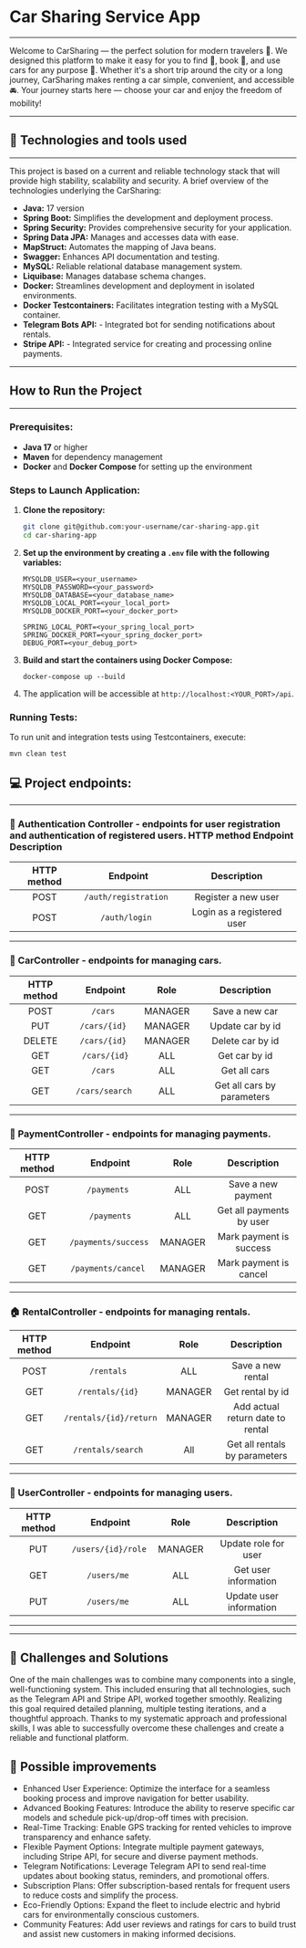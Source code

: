 # Car Sharing Service App
___
Welcome to CarSharing — the perfect solution for modern travelers 🚗.
We designed this platform to make it easy for you to find 🚦, book 📅, and use cars for any purpose 🚙.
Whether it's a short trip around the city or a long journey, CarSharing makes renting a car simple, convenient, and accessible 🚘.
Your journey starts here — choose your car and enjoy the freedom of mobility!
___

## 🔧 Technologies and tools used
___
This project is based on a current and reliable technology 
stack that will provide high stability, scalability and security. 
A brief overview of the technologies underlying the CarSharing:

- **Java:** 17 version
- **Spring Boot:** Simplifies the development and deployment process.
- **Spring Security:** Provides comprehensive security for your application.
- **Spring Data JPA:** Manages and accesses data with ease.
- **MapStruct:** Automates the mapping of Java beans.
- **Swagger:** Enhances API documentation and testing.
- **MySQL:** Reliable relational database management system.
- **Liquibase:** Manages database schema changes.
- **Docker:** Streamlines development and deployment in isolated environments.
- **Docker Testcontainers:** Facilitates integration testing with a MySQL container.
- **Telegram Bots API:** - Integrated bot for sending notifications about rentals.
- **Stripe API:** - Integrated service for creating and processing online payments.
___
## How to Run the Project
___
### Prerequisites:
- **Java 17** or higher
- **Maven** for dependency management
- **Docker** and **Docker Compose** for setting up the environment

### Steps to Launch Application:

1. **Clone the repository:**
   ```bash
   git clone git@github.com:your-username/car-sharing-app.git
   cd car-sharing-app

2. **Set up the environment by creating a ```.env``` file with the following variables:**
   ```
   MYSQLDB_USER=<your_username>
   MYSQLDB_PASSWORD=<your_password>
   MYSQLDB_DATABASE=<your_database_name>
   MYSQLDB_LOCAL_PORT=<your_local_port>
   MYSQLDB_DOCKER_PORT=<your_docker_port>
   
   SPRING_LOCAL_PORT=<your_spring_local_port>
   SPRING_DOCKER_PORT=<your_spring_docker_port>
   DEBUG_PORT=<your_debug_port>

3. **Build and start the containers using Docker Compose:**
    ```
    docker-compose up --build
   ```
4. The application will be accessible at ```http://localhost:<YOUR_PORT>/api```.

### Running Tests:
To run unit and integration tests using Testcontainers, execute:
   ```
   mvn clean test
   ```
## 💻 Project endpoints:
___
### 🔑 Authentication Controller - endpoints for user registration and authentication of registered users. HTTP method Endpoint Description

| HTTP method |       Endpoint        |           Description           |
|:-----------:|:---------------------:|:-------------------------------:|
|    POST     | `/auth/registration ` |       Register a new user       |
|    POST     |    `/auth/login `     |   Login as a registered user    |

---
### 🚗 CarController - endpoints for managing cars.
| HTTP method |    Endpoint     |  Role   |        Description         |
|:-----------:|:---------------:|:-------:|:--------------------------:|
|    POST     |    `/cars `     | MANAGER |       Save a new car       |
|     PUT     |  `/cars/{id} `  | MANAGER |      Update car by id      |
|   DELETE    |  `/cars/{id} `  | MANAGER |      Delete car by id      |
|     GET     |  `/cars/{id}`   |   ALL   |       Get car by id        |
|     GET     |    `/cars `     |   ALL   |        Get all cars        |
|     GET     | `/cars/search ` |   ALL   | Get all cars by parameters |

---
### 🧾 PaymentController - endpoints for managing payments.
| HTTP method |       Endpoint       |  Role   |        Description         |
|:-----------:|:--------------------:|:-------:|:--------------------------:|
|    POST     |     `/payments `     |   ALL   |     Save a new payment     |
|     GET     |     `/payments`      |   ALL   |  Get all payments by user  |
|     GET     | `/payments/success ` | MANAGER |  Mark payment is success   |
|     GET     | `/payments/cancel `  | MANAGER |   Mark payment is cancel   |

---
### 🏠 RentalController - endpoints for managing rentals.
| HTTP method |        Endpoint        |  Role   |           Description            |
|:-----------:|:----------------------:|:-------:|:--------------------------------:|
|    POST     |      `/rentals `       |   ALL   |        Save a new rental         |
|     GET     |    `/rentals/{id} `    | MANAGER |         Get rental by id         |
|     GET     | `/rentals/{id}/return` | MANAGER | Add actual return date to rental |
|     GET     |   `/rentals/search `   |   All   |  Get all rentals by parameters   |

---
### 👤 UserController - endpoints for managing users.
| HTTP method |      Endpoint       |  Role   |        Description         |
|:-----------:|:-------------------:|:-------:|:--------------------------:|
|     PUT     | `/users/{id}/role ` | MANAGER |    Update role for user    |
|     GET     |    `/users/me `     |   ALL   |    Get user information    |
|     PUT     |    `/users/me `     |   ALL   |  Update user information   |
___

___
## 🌟 Challenges and Solutions

One of the main challenges was to combine many components into a single, 
well-functioning system. This included ensuring that all technologies, 
such as the Telegram API and Stripe API, worked together smoothly. 
Realizing this goal required detailed planning, multiple testing iterations,
and a thoughtful approach. Thanks to my systematic approach and professional 
skills, I was able to successfully overcome these challenges and create 
a reliable and functional platform.

## 🌟 Possible improvements

- Enhanced User Experience: Optimize the interface for a seamless booking 
process and improve navigation for better usability.
- Advanced Booking Features: Introduce the ability to reserve specific car 
models and schedule pick-up/drop-off times with precision.
- Real-Time Tracking: Enable GPS tracking for rented vehicles to improve 
transparency and enhance safety.
- Flexible Payment Options: Integrate multiple payment gateways, including
Stripe API, for secure and diverse payment methods.
- Telegram Notifications: Leverage Telegram API to send real-time updates 
about booking status, reminders, and promotional offers.
- Subscription Plans: Offer subscription-based rentals for frequent 
users to reduce costs and simplify the process.
- Eco-Friendly Options: Expand the fleet to include electric and hybrid 
cars for environmentally conscious customers.
- Community Features: Add user reviews and ratings for cars to build trust
and assist new customers in making informed decisions. 

